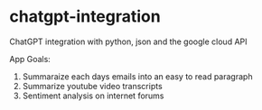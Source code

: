# chatgpt-integration
ChatGPT integration with python, json and the google cloud API 

App Goals: 

1. Summaraize each days emails into an easy to read paragraph
2. Summarize youtube video transcripts
3. Sentiment analysis on internet forums 

